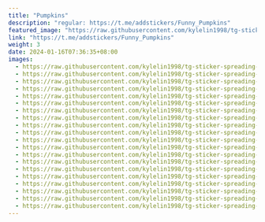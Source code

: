 ```yaml
---
title: "Pumpkins"
description: "regular: https://t.me/addstickers/Funny_Pumpkins"
featured_image: "https://raw.githubusercontent.com/kylelin1998/tg-sticker-spreading-worldwide-images/main/img/0069bd37-ff1a-42d5-9cd1-46b040d368f3.jpg"
link: "https://t.me/addstickers/Funny_Pumpkins"
weight: 3
date: 2024-01-16T07:36:35+08:00
images:
  - https://raw.githubusercontent.com/kylelin1998/tg-sticker-spreading-worldwide-images/main/img/0069bd37-ff1a-42d5-9cd1-46b040d368f3.jpg
  - https://raw.githubusercontent.com/kylelin1998/tg-sticker-spreading-worldwide-images/main/img/7d0ad8f9-611a-49e3-9f91-1d09dffebe81.jpg
  - https://raw.githubusercontent.com/kylelin1998/tg-sticker-spreading-worldwide-images/main/img/3e5efce9-fc9c-47fc-ab7d-7fef7d0839eb.jpg
  - https://raw.githubusercontent.com/kylelin1998/tg-sticker-spreading-worldwide-images/main/img/ee547c0b-4d90-4e3b-b1fa-021a74820368.jpg
  - https://raw.githubusercontent.com/kylelin1998/tg-sticker-spreading-worldwide-images/main/img/e52dd674-e992-4f27-a2ac-a8c1000bc23d.jpg
  - https://raw.githubusercontent.com/kylelin1998/tg-sticker-spreading-worldwide-images/main/img/fb382274-931b-4e34-81a0-dd93500ba9b3.jpg
  - https://raw.githubusercontent.com/kylelin1998/tg-sticker-spreading-worldwide-images/main/img/9ce09d20-38f2-4889-a384-a86afe2bbd76.jpg
  - https://raw.githubusercontent.com/kylelin1998/tg-sticker-spreading-worldwide-images/main/img/fb8e5779-10b3-41ad-8240-30f02590e0ad.jpg
  - https://raw.githubusercontent.com/kylelin1998/tg-sticker-spreading-worldwide-images/main/img/0cbb215b-400e-421f-a800-0520dd600b24.jpg
  - https://raw.githubusercontent.com/kylelin1998/tg-sticker-spreading-worldwide-images/main/img/125c613e-594d-495f-b047-5f6a045121ce.jpg
  - https://raw.githubusercontent.com/kylelin1998/tg-sticker-spreading-worldwide-images/main/img/2490a03c-08df-4255-9759-bb1935f1f2d2.jpg
  - https://raw.githubusercontent.com/kylelin1998/tg-sticker-spreading-worldwide-images/main/img/ad1c69a5-7661-4b4b-84a7-03b14fc74426.jpg
  - https://raw.githubusercontent.com/kylelin1998/tg-sticker-spreading-worldwide-images/main/img/65e18442-72a0-4381-8dd3-464e38d1dcb3.jpg
  - https://raw.githubusercontent.com/kylelin1998/tg-sticker-spreading-worldwide-images/main/img/d85860e6-f2ba-4e2e-99ad-2c8b6b71fbe1.jpg
  - https://raw.githubusercontent.com/kylelin1998/tg-sticker-spreading-worldwide-images/main/img/8127be28-06ec-40a6-9597-20b76b1de228.jpg
  - https://raw.githubusercontent.com/kylelin1998/tg-sticker-spreading-worldwide-images/main/img/dd0ba73d-b28f-47c0-a913-077aee38dc47.jpg
  - https://raw.githubusercontent.com/kylelin1998/tg-sticker-spreading-worldwide-images/main/img/d8df7807-7093-4b4e-b083-092961b5a8e0.jpg
  - https://raw.githubusercontent.com/kylelin1998/tg-sticker-spreading-worldwide-images/main/img/f0029596-8394-40d6-be59-83c131dcf493.jpg
  - https://raw.githubusercontent.com/kylelin1998/tg-sticker-spreading-worldwide-images/main/img/a312f389-5b2b-4126-b4ec-5693d730b36c.jpg
  - https://raw.githubusercontent.com/kylelin1998/tg-sticker-spreading-worldwide-images/main/img/7cc51ae0-d652-4484-889d-ac92c55d6929.jpg
---
```

